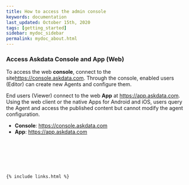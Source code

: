 ```yaml
---
title: How to access the admin console
keywords: documentation
last_updated: October 15th, 2020
tags: [getting_started]
sidebar: mydoc_sidebar
permalink: mydoc_about.html
---
```


### **Access Askdata Console and App (Web)**

To access the web **console**, connect to the site<https://console.askdata.com>. Through the console, enabled users (Editor) can create new Agents and configure them.  


End users (Viewer) connect to the web **App** at <https://app.askdata.com>. Using the web client or the native Apps for Android and iOS, users query the Agent and access the published content but cannot modify the agent configuration.  



* **Console**: <https://console.askdata.com>
* **App**: <https://app.askdata.com>

‍

‍

‍



    {% include links.html %}

    